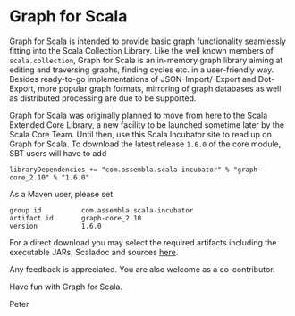 # Graph for Scala
Graph for Scala is intended to provide basic graph functionality seamlessly 
fitting into the Scala Collection Library. Like the well known members of 
`scala.collection`, Graph for Scala is an in-memory graph library aiming at 
editing and traversing graphs, finding cycles etc. in a user-friendly way. 
Besides ready-to-go implementations of JSON-Import/-Export and Dot-Export, 
more popular graph formats, mirroring of graph databases as well as distributed 
processing are due to be supported.

Graph for Scala was originally planned to move from here to the Scala Extended 
Core Library, a new facility to be launched sometime later by the Scala Core Team. 
Until then, use this Scala Incubator site to read up on Graph for Scala.
To download the latest release `1.6.0` of the core module, SBT users will have to add

```
libraryDependencies += "com.assembla.scala-incubator" % "graph-core_2.10" % "1.6.0"
```

As a Maven user, please set 

```
group id          com.assembla.scala-incubator
artifact id       graph-core_2.10
version           1.6.0
```

For a direct download you may select the required artifacts including the executable JARs,
Scaladoc and sources [here](https://oss.sonatype.org/content/repositories/releases/com/assembla/scala-incubator/).

Any feedback is appreciated. You are also welcome as a co-contributor.

Have fun with Graph for Scala.

Peter